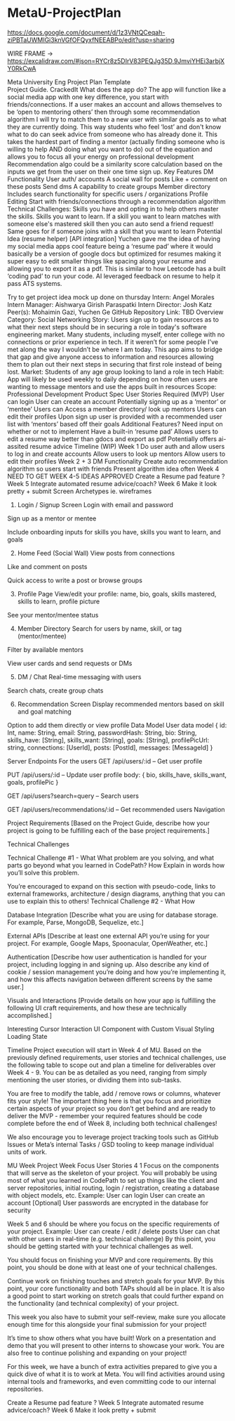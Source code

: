 # MetaU-ProjectPlan
https://docs.google.com/document/d/1z3VNtQCeqah-ziPBTaUWMIGi3knVGfOFQyxfNEEABPo/edit?usp=sharing

WIRE FRAME -> https://excalidraw.com/#json=RYCr8z5DIrV83PEQJg35D,9JmviYHEi3arbjXY0RkCwA

Meta University Eng Project Plan Template     
Project Guide.
CrackedIt
What does the app do?
The app will function like a social media app with one key difference, you start with friends/connections. If a user makes an account and allows themselves to be ‘open to mentoring others’ then through some recommendation algorithm I will try to match them to a new user with similar goals as to what they are currently doing. This way students who feel ‘lost’ and don't know what to do can seek advice from someone who has already done it. This takes the hardest part of finding a mentor (actually finding someone  who is willing to help AND doing what you want to do) out of the equation and allows you to focus all your energy on professional development 
Recommendation algo could be a similarity score calculation based on the inputs we get from the user on their one time sign up.
Key Features 
DM Functionality 
User auth/ accounts 
A social wall for posts
Like + comment on these posts
Send dms 
A capability to create groups
Member directory 
Includes search functionality for specific users / organizations
Profile Editing 
Start with friends/connections through a recommendation algorithm
Technical Challenges:
Skills you have and opting in to help others master the skills.
Skills you want to learn.
If a skill you want to learn matches with someone else's mastered skill then you can auto send a friend request!
Same goes for if someone joins with a skill that you want to learn
Potential Idea (resume helper) [API integration]
Yuchen gave me the idea of having my social media apps cool feature being a ‘resume pad’ where it would basically be a version of google docs but optimized for resumes making it super easy to edit smaller things like spacing along your resume and allowing you to export it as a pdf. This is similar to how Leetcode has a built ‘coding pad’ to run your code. 
AI leveraged feedback on resume to help it pass ATS systems.


Try to get project idea mock up done on thursday 
Intern: Angel Morales
Intern Manager: Aishwarya Girish Paraspatki
Intern Director: Josh Katz
Peer(s): Mohaimin Gazi, Yuchen Ge
GitHub Repository Link: TBD
Overview
Category: Social Networking
Story: Users sign up to gain resources as to what their next steps should be in securing a role in today's software engineering market. Many students, including myself, enter college with no connections or prior experience in tech. If it weren’t for some people I've met along the way I wouldn’t be where I am today. This app aims to bridge that gap and give anyone access to information and resources allowing them to plan out their next steps in securing that first role instead of being lost.
Market: Students of any age group looking to land a role in tech
Habit: App will likely be used weekly to daily depending on how often users are wanting to message mentors and use the apps built in resources 
Scope: Professional Development
Product Spec
User Stories
Required (MVP)
User can login
User can create an account
Potentially signing up as a ‘mentor’ or ‘mentee’
Users can Access a member directory/ look up mentors
Users can edit their profiles
Upon sign up user is provided with a recommended user list  with ‘mentors’ based off their goals 
Additional Features? Need input on whether or not to implement 
Have a built-in ‘resume pad’
Allows users to edit a resume way better than gdocs and export as pdf
Potentially offers ai-assited resume advice
Timeline (WIP)
Week 1
Do user auth and allow users to log in and create accounts 
Allow users to look up mentors 
Allow users to edit their profiles
Week 2 + 3
DM Functionality 
Create auto recommendation algorithm so users start with friends 
Present algorithm idea often 
Week 4 NEED TO GET WEEK 4-5 IDEAS APPROVED 
Create a Resume pad feature ?
Week 5
Integrate automated resume advice/coach? 
Week 6 
Make it look pretty + submit
Screen Archetypes
ie. wireframes

1. Login / Signup Screen
Login with email and password


Sign up as a mentor or mentee


Include onboarding inputs for skills you have, skills you want to learn, and goals


2. Home Feed (Social Wall)
View posts from connections


Like and comment on posts


Quick access to write a post or browse groups


3. Profile Page
View/edit your profile: name, bio, goals, skills mastered, skills to learn, profile picture


See your mentor/mentee status


4. Member Directory
Search for users by name, skill, or tag (mentor/mentee)


Filter by available mentors


View user cards and send requests or DMs


5. DM / Chat
Real-time messaging with users


Search chats, create group chats


6. Recommendation Screen
Display recommended mentors based on skill and goal matching


Option to add them directly or view profile
Data Model
User data model
{
  id: Int,
  name: String,
  email: String,
  passwordHash: String,
  bio: String,
  skills_have: [String],
  skills_want: [String],
  goals: [String],
  profilePicUrl: string,
  connections: [UserId],
  posts: [PostId],
  messages: [MessageId]
}


Server Endpoints
For the users 
GET /api/users/:id – Get user profile

PUT /api/users/:id – Update user profile
body: { bio, skills_have, skills_want, goals, profilePic }

GET /api/users?search=query – Search users

GET /api/users/recommendations/:id – Get recommended users
Navigation

Project Requirements
[Based on the Project Guide, describe how your project is going to be fulfilling each of the base project requirements.]

Technical Challenges

Technical Challenge #1 -
What
What problem are you solving, and what parts go beyond what you learned in CodePath? 
How
Explain in words how you’ll solve this problem. 

You’re encouraged to expand on this section with pseudo-code, links to external frameworks, architecture / design diagrams, anything that you can use to explain this to others!
Technical Challenge #2 - 
What
How

Database Integration
[Describe what you are using for database storage. For example, Parse, MongoDB, Sequelize, etc.]

External APIs
[Describe at least one external API you’re using for your project. For example, Google Maps, Spoonacular, OpenWeather, etc.]

Authentication
[Describe how user authentication is handled for your project, including logging in and signing up. Also describe any kind of cookie / session management you’re doing and how you’re implementing it, and how this affects navigation between different screens by the same user.]

Visuals and Interactions
[Provide details on how your app is fulfilling the following UI craft requirements, and how these are technically accomplished.]

Interesting Cursor Interaction
UI Component with Custom Visual Styling
Loading State

Timeline
Project execution will start in Week 4 of MU. Based on the previously defined requirements, user stories and technical challenges, use the following table to scope out and plan a timeline for deliverables over Week 4 - 9. You can be as detailed as you need, ranging from simply mentioning the user stories, or dividing them into sub-tasks.

You are free to modify the table, add / remove rows or columns, whatever fits your style! The important thing here is that you focus and prioritize certain aspects of your project so you don’t get behind and are ready to deliver the MVP - remember your required features should be code complete before the end of Week 8, including both technical challenges!

We also encourage you to leverage project tracking tools such as GitHub Issues or Meta’s internal Tasks / GSD tooling to keep manage individual units of work.

MU Week
Project Week
Focus
User Stories
4
1
Focus on the components that will serve as the skeleton of your project. You will probably be using most of what you learned in CodePath to set up things like the client and server repositories, initial routing, login / registration, creating a database with object models, etc.
Example:
User can login
User can create an account
[Optional] User passwords are encrypted in the database for security

Week 5 and 6 should be where you focus on the specific requirements of your project.
Example:
User can create / edit / delete posts
User can chat with other users in real-time (e.g. technical challenge)
By this point, you should be getting started with your technical challenges as well.

You should focus on finishing your MVP and core requirements. By this point, you should be done with at least one of your technical challenges.

Continue work on finishing touches and stretch goals for your MVP. By this point, your core functionality and both TAPs should all be in place. It is also a good point to start working on stretch goals that could further expand on the functionality (and technical complexity) of your project.

This week you also have to submit your self-review, make sure you allocate enough time for this alongside your final submission for your project!

It’s time to show others what you have built! Work on a presentation and demo that you will present to other interns to showcase your work. You are also free to continue polishing and expanding on your project!

For this week, we have a bunch of extra activities prepared to give you a quick dive of what it is to work at Meta. You will find activities around using internal tools and frameworks, and even committing code to our internal repositories.

Create a Resume pad feature ?
Week 5
Integrate automated resume advice/coach? 
Week 6 
Make it look pretty + submit

